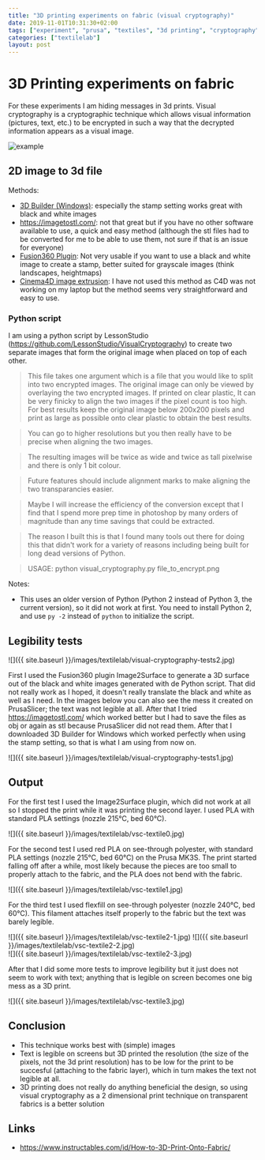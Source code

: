 ```yaml
---
title: "3D printing experiments on fabric (visual cryptography)"
date: 2019-11-01T10:31:30+02:00
tags: ["experiment", "prusa", "textiles", "3d printing", "cryptography"]
categories: ["textilelab"]
layout: post
---
```


# 3D Printing experiments on fabric
For these experiments I am hiding messages in 3d prints. Visual cryptography is a cryptographic technique which allows visual information (pictures, text, etc.) to be encrypted in such a way that the decrypted information appears as a visual image. 

![example](https://upload.wikimedia.org/wikipedia/commons/0/0e/Visual_crypto_animation_demo.gif)

## 2D image to 3d file
Methods:
- [3D Builder (Windows)](https://www.microsoft.com/en-us/p/3d-builder/9wzdncrfj3t6?source=lp&activetab=pivot:overviewtab): especially the stamp setting works great with black and white images
- <https://imagetostl.com/>: not that great but if you have no other software available to use, a quick and easy method (although the stl files had to be converted for me to be able to use them, not sure if that is an issue for everyone)
- [Fusion360 Plugin](https://github.com/hanskellner/Fusion360Image2Surface): Not very usable if you want to use a black and white image to create a stamp, better suited for grayscale images (think landscapes, heightmaps)
- [Cinema4D image extrusion](https://www.motiontutorials.net/blog-tutorials/cinema4d-logo-extrusion-from-photo): I have not used this method as C4D was not working on my laptop but the method seems very straightforward and easy to use.

### Python script
I am using a python script by LessonStudio (<https://github.com/LessonStudio/VisualCryptography>) to create two separate images that form the original image when placed on top of each other.

>This file takes one argument which is a file that you would like to split into two encrypted images. The original image can only be viewed by overlaying the two encrypted images. If printed on clear plastic, It can be very finicky to align the two images if the pixel count is too high. For best results keep the original image below 200x200 pixels and print as large as possible onto clear plastic to obtain the best results.

>You can go to higher resolutions but you then really have to be precise when aligning the two images.

>The resulting images will be twice as wide and twice as tall pixelwise and there is only 1 bit colour.

>Future features should include alignment marks to make aligning the two transparancies easier.

>Maybe I will increase the efficiency of the conversion except that I find that I spend more prep time in photoshop by many orders of magnitude than any time savings that could be extracted.

>The reason I built this is that I found many tools out there for doing this that didn't work for a variety of reasons including being built for long dead versions of Python.

>USAGE: python visual_cryptography.py file_to_encrypt.png

Notes: 
- This uses an older version of Python (Python 2 instead of Python 3, the current version), so it did not work at first. You need to install Python 2, and use ```py -2``` instead of ```python``` to initialize the script.

## Legibility tests 

![]({{ site.baseurl }}/images/textilelab/visual-cryptography-tests2.jpg)

First I used the Fusion360 plugin Image2Surface to generate a 3D surface out of the black and white images generated with de Python script. That did not really work as I hoped, it doesn't really translate the black and white as well as I need. In the images below you can also see the mess it created on PrusaSlicer; the text was not legible at all. After that I tried <https://imagetostl.com/> which worked better but I had to save the files as obj or again as stl because PrusaSlicer did not read them. After that I downloaded 3D Builder for Windows which worked perfectly when using the stamp setting, so that is what I am using from now on. 

![]({{ site.baseurl }}/images/textilelab/visual-cryptography-tests1.jpg)

## Output
For the first test I used the Image2Surface plugin, which did not work at all so I stopped the print while it was printing the second layer. I used PLA with standard PLA settings (nozzle 215°C, bed 60°C). 

![]({{ site.baseurl }}/images/textilelab/vsc-textile0.jpg)

For the second test I used red PLA on see-through polyester, with standard PLA settings (nozzle 215°C, bed 60°C) on the Prusa MK3S. The print started falling off after a while, most likely because the pieces are too small to properly attach to the fabric, and the PLA does not bend with the fabric.

![]({{ site.baseurl }}/images/textilelab/vsc-textile1.jpg)

For the third test I used flexfill on see-through polyester (nozzle 240°C, bed 60°C). This filament attaches itself properly to the fabric but the text was barely legible.

<div markdown="1" class="row-2">
![]({{ site.baseurl }}/images/textilelab/vsc-textile2-1.jpg)
![]({{ site.baseurl }}/images/textilelab/vsc-textile2-2.jpg)
</div>
![]({{ site.baseurl }}/images/textilelab/vsc-textile2-3.jpg)

After that I did some more tests to improve legibility but it just does not seem to work with text; anything that is legible on screen becomes one big mess as a 3D print.

![]({{ site.baseurl }}/images/textilelab/vsc-textile3.jpg)

## Conclusion
- This technique works best with (simple) images
- Text is legible on screens but 3D printed the resolution (the size of the pixels, not the 3d print resolution) has to be low for the print to be succesful (attaching to the fabric layer), which in turn makes the text not legible at all. 
- 3D printing does not really do anything beneficial the design, so using visual cryptography as a 2 dimensional print technique on transparent fabrics is a better solution

## Links
- <https://www.instructables.com/id/How-to-3D-Print-Onto-Fabric/>
